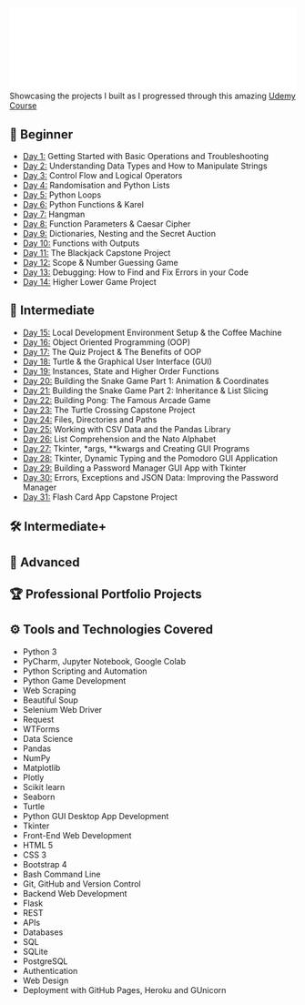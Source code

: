 ![100-days-of-code](gifs/100daysofcode.gif)
Showcasing the projects I built as I progressed through this amazing [Udemy Course](https://www.udemy.com/course/100-days-of-code/)


## 🌱 Beginner 
- [Day 1:](https://github.com/chaitanyakrishnakumar/100daysofcode/tree/main/Day001) Getting Started with Basic Operations and Troubleshooting
- [Day 2:](https://github.com/chaitanyakrishnakumar/100daysofcode/tree/main/Day002) Understanding Data Types and How to Manipulate Strings
- [Day 3:](https://github.com/chaitanyakrishnakumar/100daysofcode/tree/main/Day003) Control Flow and Logical Operators
- [Day 4:](https://github.com/chaitanyakrishnakumar/100daysofcode/tree/main/Day004) Randomisation and Python Lists
- [Day 5:](https://github.com/chaitanyakrishnakumar/100daysofcode/tree/main/Day005) Python Loops
- [Day 6:](https://github.com/chaitanyakrishnakumar/100daysofcode/tree/main/Day006) Python Functions & Karel
- [Day 7:](https://github.com/chaitanyakrishnakumar/100daysofcode/tree/main/Day007) Hangman
- [Day 8:](https://github.com/chaitanyakrishnakumar/100daysofcode/tree/main/Day008) Function Parameters & Caesar Cipher
- [Day 9:](https://github.com/chaitanyakrishnakumar/100daysofcode/tree/main/Day009) Dictionaries, Nesting and the Secret Auction
- [Day 10:](https://github.com/chaitanyakrishnakumar/100daysofcode/tree/main/Day010) Functions with Outputs
- [Day 11:](https://github.com/chaitanyakrishnakumar/100daysofcode/tree/main/Day011) The Blackjack Capstone Project
- [Day 12:](https://github.com/chaitanyakrishnakumar/100daysofcode/tree/main/Day012) Scope & Number Guessing Game
- [Day 13:](https://github.com/chaitanyakrishnakumar/100daysofcode/tree/main/Day013) Debugging: How to Find and Fix Errors in your Code
- [Day 14:](https://github.com/chaitanyakrishnakumar/100daysofcode/tree/main/Day014) Higher Lower Game Project

## 🔬 Intermediate
- [Day 15:](https://github.com/chaitanyakrishnakumar/100daysofcode/tree/main/Day015) Local Development Environment Setup & the Coffee Machine
- [Day 16:](https://github.com/chaitanyakrishnakumar/100daysofcode/tree/main/Day016) Object Oriented Programming (OOP)
- [Day 17:](https://github.com/chaitanyakrishnakumar/100daysofcode/tree/main/Day017) The Quiz Project & The Benefits of OOP
- [Day 18:](https://github.com/chaitanyakrishnakumar/100daysofcode/tree/main/Day018) Turtle & the Graphical User Interface (GUI)
- [Day 19:](https://github.com/chaitanyakrishnakumar/100daysofcode/tree/main/Day019) Instances, State and Higher Order Functions
- [Day 20:](https://github.com/chaitanyakrishnakumar/100daysofcode/tree/main/Day020) Building the Snake Game Part 1: Animation & Coordinates
- [Day 21:](https://github.com/chaitanyakrishnakumar/100daysofcode/tree/main/Day021) Building the Snake Game Part 2: Inheritance & List Slicing
- [Day 22:](https://github.com/chaitanyakrishnakumar/100daysofcode/tree/main/Day022) Building Pong: The Famous Arcade Game
- [Day 23:](https://github.com/chaitanyakrishnakumar/100daysofcode/tree/main/Day023) The Turtle Crossing Capstone Project
- [Day 24:](https://github.com/chaitanyakrishnakumar/100daysofcode/tree/main/Day024) Files, Directories and Paths
- [Day 25:](https://github.com/chaitanyakrishnakumar/100daysofcode/tree/main/Day025) Working with CSV Data and the Pandas Library
- [Day 26:](https://github.com/chaitanyakrishnakumar/100daysofcode/tree/main/Day026) List Comprehension and the Nato Alphabet
- [Day 27:](https://github.com/chaitanyakrishnakumar/100daysofcode/tree/main/Day027) Tkinter, *args, **kwargs and Creating GUI Programs
- [Day 28:](https://github.com/chaitanyakrishnakumar/100daysofcode/tree/main/Day028) Tkinter, Dynamic Typing and the Pomodoro GUI Application
- [Day 29:](https://github.com/chaitanyakrishnakumar/100daysofcode/tree/main/Day029) Building a Password Manager GUI App with Tkinter
- [Day 30:](https://github.com/chaitanyakrishnakumar/100daysofcode/tree/main/Day030) Errors, Exceptions and JSON Data: Improving the Password Manager
- [Day 31:](https://github.com/chaitanyakrishnakumar/100daysofcode/tree/main/Day031) Flash Card App Capstone Project

## 🛠️ Intermediate+
## 🧠 Advanced
## 🏆 Professional Portfolio Projects
## ⚙️ Tools and Technologies Covered
- Python 3
- PyCharm, Jupyter Notebook, Google Colab
- Python Scripting and Automation
- Python Game Development
- Web Scraping
- Beautiful Soup
- Selenium Web Driver
- Request
- WTForms
- Data Science
- Pandas
- NumPy
- Matplotlib
- Plotly
- Scikit learn
- Seaborn
- Turtle
- Python GUI Desktop App Development
- Tkinter
- Front-End Web Development
- HTML 5
- CSS 3
- Bootstrap 4
- Bash Command Line
- Git, GitHub and Version Control
- Backend Web Development
- Flask
- REST
- APIs
- Databases
- SQL
- SQLite
- PostgreSQL
- Authentication
- Web Design
- Deployment with GitHub Pages, Heroku and GUnicorn
